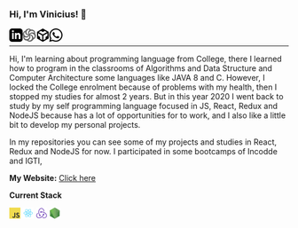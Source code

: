 ### Hi, I'm Vinicius! 👋

<a href="https://www.linkedin.com/in/vinicius-a-r-50a98b133/" target="_blank">
<img src="https://github.com/Vinicius-A-R/Vinicius-A-R/blob/master/assets/linkedin.svg" width="24" height="24" alt="Vinicius"  align="left" />
</a>
<a href="https://www.codewars.com/users/Vinicius-A-R" target="_blank">
<img src="https://github.com/Vinicius-A-R/Vinicius-A-R/blob/master/assets/codewars.svg" width="24" height="24" alt="Vinicius"  align="left" />
</a>
<a href="https://codesandbox.io/u/Vinicius-A-R/" target="_blank">
  <img src="https://github.com/Vinicius-A-R/Vinicius-A-R/blob/master/assets/codesandbox.svg" width="24" height="24" alt="Vinicius"  align="left" />
</a>
<a href="https://api.whatsapp.com/send?phone=5531995721897&text=Ol%C3%A1%20Vinicius%2C%20venho%20da%20sua%20p%C3%A1gina%20pessoal!" target="_blank">
  <img src="https://github.com/Vinicius-A-R/Vinicius-A-R/blob/master/assets/whatsapp.svg" width="24" height="24" alt="Vinicius"  align="left" />
</a>



<br/>

---

Hi, I'm learning about programming language from College, there I learned how to program in the classrooms of
Algorithms and Data Structure and Computer Architecture some languages like JAVA 8 and C. However, I locked the College
enrolment because of problems with my health, then I stopped my studies for almost 2 years. But in this year 2020 I went
back to study by my self programming language focused in JS, React, Redux and NodeJS because has a lot of opportunities for to work,
and I also like a little bit to develop my personal projects.

In my repositories you can see some of my projects and studies in React, Redux and NodeJS for now. I participated in some bootcamps of Incodde and IGTI,

**My Website:** [Click here](https://personal-website-d0061.web.app/)

**Current Stack**

<code><img height="20" src="https://raw.githubusercontent.com/github/explore/80688e429a7d4ef2fca1e82350fe8e3517d3494d/topics/javascript/javascript.png"></code>
<code><img height="20" src="https://raw.githubusercontent.com/github/explore/80688e429a7d4ef2fca1e82350fe8e3517d3494d/topics/react/react.png"></code>
<code><img height="20" src="https://raw.githubusercontent.com/github/explore/80688e429a7d4ef2fca1e82350fe8e3517d3494d/topics/redux/redux.png"></code>
<code><img height="20" src="https://raw.githubusercontent.com/github/explore/80688e429a7d4ef2fca1e82350fe8e3517d3494d/topics/nodejs/nodejs.png"></code>
